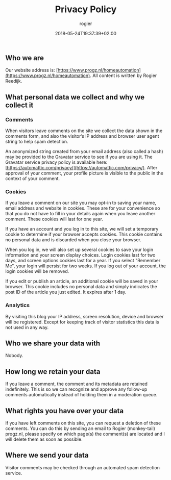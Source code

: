 ﻿---
title: Privacy Policy
author: rogier
type: page
date: 2018-05-24T19:37:39+02:00
commentFolder: privacy-policy
categories: []
tags: []
resources: []

---
## Who we are


Our website address is: [https://www.progz.nl/homeautomation](https://www.progz.nl/homeautomation). All content is written by Rogier Reedijk.


## What personal data we collect and why we collect it

### Comments


When visitors leave comments on the site we collect the data shown in the comments form, and also the visitor’s IP address and browser user agent string to help spam detection.

An anonymized string created from your email address (also called a hash) may be provided to the Gravatar service to see if you are using it. The Gravatar service privacy policy is available here: [https://automattic.com/privacy/](https://automattic.com/privacy/). After approval of your comment, your profile picture is visible to the public in the context of your comment.


### Cookies


If you leave a comment on our site you may opt-in to saving your name, email address and website in cookies. These are for your convenience so that you do not have to fill in your details again when you leave another comment. These cookies will last for one year.

If you have an account and you log in to this site, we will set a temporary cookie to determine if your browser accepts cookies. This cookie contains no personal data and is discarded when you close your browser.

When you log in, we will also set up several cookies to save your login information and your screen display choices. Login cookies last for two days, and screen options cookies last for a year. If you select "Remember Me", your login will persist for two weeks. If you log out of your account, the login cookies will be removed.

If you edit or publish an article, an additional cookie will be saved in your browser. This cookie includes no personal data and simply indicates the post ID of the article you just edited. It expires after 1 day.


### Analytics


By visiting this blog your IP address, screen resolution, device and browser will be registered. Except for keeping track of visitor statistics this data is not used in any way.


## Who we share your data with


Nobody.


## How long we retain your data


If you leave a comment, the comment and its metadata are retained indefinitely. This is so we can recognize and approve any follow-up comments automatically instead of holding them in a moderation queue.


## What rights you have over your data


If you have left comments on this site, you can request a deletion of these comments. You can do this by sending an email to Rogier (monkey-tail) progz.nl, please specify on which page(s) the comment(s) are located and I will delete them as soon as possible.


## Where we send your data


Visitor comments may be checked through an automated spam detection service.
